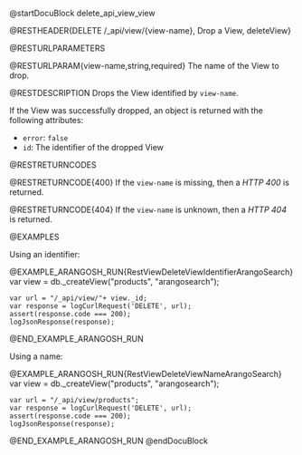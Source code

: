 @startDocuBlock delete_api_view_view

@RESTHEADER{DELETE /_api/view/{view-name}, Drop a View, deleteView}

@RESTURLPARAMETERS

@RESTURLPARAM{view-name,string,required}
The name of the View to drop.

@RESTDESCRIPTION
Drops the View identified by `view-name`.

If the View was successfully dropped, an object is returned with
the following attributes:
- `error`: `false`
- `id`: The identifier of the dropped View

@RESTRETURNCODES

@RESTRETURNCODE{400}
If the `view-name` is missing, then a *HTTP 400* is returned.

@RESTRETURNCODE{404}
If the `view-name` is unknown, then a *HTTP 404* is returned.

@EXAMPLES

Using an identifier:

@EXAMPLE_ARANGOSH_RUN{RestViewDeleteViewIdentifierArangoSearch}
    var view = db._createView("products", "arangosearch");

    var url = "/_api/view/"+ view._id;
    var response = logCurlRequest('DELETE', url);
    assert(response.code === 200);
    logJsonResponse(response);
@END_EXAMPLE_ARANGOSH_RUN

Using a name:

@EXAMPLE_ARANGOSH_RUN{RestViewDeleteViewNameArangoSearch}
    var view = db._createView("products", "arangosearch");

    var url = "/_api/view/products";
    var response = logCurlRequest('DELETE', url);
    assert(response.code === 200);
    logJsonResponse(response);
@END_EXAMPLE_ARANGOSH_RUN
@endDocuBlock
